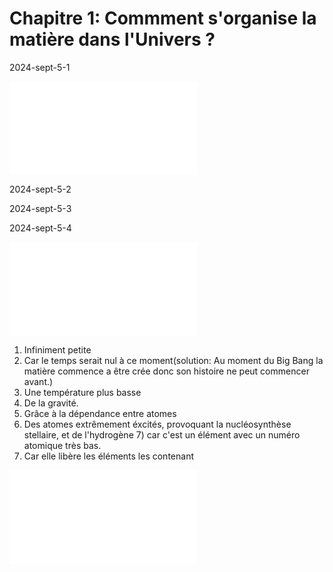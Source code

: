 # Chapitre 1: Commment s'organise la matière dans l'Univers ?

2024-sept-5-1

![Fiche de début](/assets/noscans/chimie-chapter1-route.pdf)

2024-sept-5-2

2024-sept-5-3

2024-sept-5-4

![Activité 1](/assets/noscans/chimie-chapter1-activity1.pdf)

1. Infiniment petite
2. Car le temps serait nul à ce moment(solution: Au moment du Big Bang la matière commence a être crée donc son histoire ne peut commencer avant.)
3. Une température plus basse
4. De la gravité.
5. Grâce à la dépendance entre atomes
6. Des atomes extrêmement éxcités, provoquant la nucléosynthèse stellaire, et de l'hydrogène
7) car c'est un élément avec un numéro atomique très bas.
8. Car elle libère les éléments les contenant

![Activité 2](/assets/noscans/chimie-chapter1-activity2.pdf)
